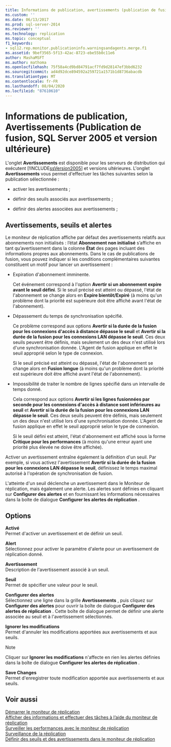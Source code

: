 ```yaml
---
title: Informations de publication, avertissements (publication de fusion, SQL Server 2005 et versions ultérieures) | Microsoft Docs
ms.custom: ''
ms.date: 06/13/2017
ms.prod: sql-server-2014
ms.reviewer: ''
ms.technology: replication
ms.topic: conceptual
f1_keywords:
- sql12.rep.monitor.publicationinfo.warningsandagents.merge.f1
ms.assetid: 9bef3565-5f13-42ac-8723-ebe55b0c11e6
author: MashaMSFT
ms.author: mathoma
ms.openlocfilehash: 75f58a4cd9bd84791acf7fd9d28147ef3bbd6232
ms.sourcegitcommit: ad4d92dce894592a259721a1571b1d8736abacdb
ms.translationtype: MT
ms.contentlocale: fr-FR
ms.lasthandoff: 08/04/2020
ms.locfileid: "87610610"
---
```

# <a name="publication-information-warnings-merge-publication-sql-server-2005-and-later"></a>Informations de publication, Avertissements (Publication de fusion, SQL Server 2005 et version ultérieure)
  L'onglet **Avertissements** est disponible pour les serveurs de distribution qui exécutent [!INCLUDE[ssVersion2005](../../includes/ssversion2005-md.md)] et versions ultérieures. L'onglet **Avertissements** vous permet d'effectuer les tâches suivantes selon la publication sélectionnée :  
  
-   activer les avertissements ;  
  
-   définir des seuils associés aux avertissements ;  
  
-   définir des alertes associées aux avertissements ;  
  
## <a name="warnings-thresholds-and-alerts"></a>Avertissements, seuils et alertes  
 Le moniteur de réplication affiche par défaut des avertissements relatifs aux abonnements non initialisés : l’état **Abonnement non initialisé** s’affiche en tant qu’avertissement dans la colonne **État** des pages incluant des informations propres aux abonnements. Dans le cas de publications de fusion, vous pouvez indiquer si les conditions complémentaires suivantes constituent un motif pour lancer un avertissement :  
  
-   Expiration d'abonnement imminente.  
  
     Cet événement correspond à l'option **Avertir si un abonnement expire avant le seuil défini**. Si le seuil précisé est atteint ou dépassé, l'état de l'abonnement se change alors en **Expire bientôt/Expiré** (à moins qu'un problème dont la priorité est supérieure doit être affiché avant l'état de l'abonnement).  
  
-   Dépassement du temps de synchronisation spécifié.  
  
     Ce problème correspond aux options **Avertir si la durée de la fusion pour les connexions d'accès à distance dépasse le seuil** et **Avertir si la durée de la fusion pour les connexions LAN dépasse le seuil**. Ces deux seuils peuvent être définis, mais seulement un des deux n'est utilisé lors d'une synchronisation donnée. L'Agent de fusion applique en effet le seuil approprié selon le type de connexion.  
  
     Si le seuil précisé est atteint ou dépassé, l'état de l'abonnement se change alors en **Fusion longue** (à moins qu'un problème dont la priorité est supérieure doit être affiché avant l'état de l'abonnement).  
  
-   Impossibilité de traiter le nombre de lignes spécifié dans un intervalle de temps donné.  
  
     Cela correspond aux options **Avertir si les lignes fusionnées par seconde pour les connexions d'accès à distance sont inférieures au seuil** et **Avertir si la durée de la fusion pour les connexions LAN dépasse le seuil**. Ces deux seuils peuvent être définis, mais seulement un des deux n'est utilisé lors d'une synchronisation donnée. L'Agent de fusion applique en effet le seuil approprié selon le type de connexion.  
  
     Si le seuil défini est atteint, l'état d'abonnement est affiché sous la forme **Critique pour les performances** (à moins qu'une erreur ayant une priorité plus élevée ne doive être affichée).  
  
 Activer un avertissement entraîne également la définition d'un seuil. Par exemple, si vous activez l'avertissement **Avertir si la durée de la fusion pour les connexions LAN dépasse le seuil**, définissez le temps maximal autorisé à l'opération de synchronisation de fusion.  
  
 L'atteinte d'un seuil déclenche un avertissement dans le Moniteur de réplication, mais également une alerte. Les alertes sont définies en cliquant sur **Configurer des alertes** et en fournissant les informations nécessaires dans la boîte de dialogue **Configurer les alertes de réplication** .  
  
## <a name="options"></a>Options  
 **Activé**  
 Permet d'activer un avertissement et de définir un seuil.  
  
 **Alert**  
 Sélectionnez pour activer le paramètre d'alerte pour un avertissement de réplication donné.  
  
 **Avertissement**  
 Description de l'avertissement associé à un seuil.  
  
 **Seuil**  
 Permet de spécifier une valeur pour le seuil.  
  
 **Configurer des alertes**  
 Sélectionnez une ligne dans la grille **Avertissements** , puis cliquez sur **Configurer des alertes** pour ouvrir la boîte de dialogue **Configurer des alertes de réplication** . Cette boîte de dialogue permet de définir une alerte associée au seuil et à l'avertissement sélectionnés.  
  
 **Ignorer les modifications**  
 Permet d'annuler les modifications apportées aux avertissements et aux seuils.  
  
> [!NOTE]  
>  Cliquer sur **Ignorer les modifications** n'affecte en rien les alertes définies dans la boîte de dialogue **Configurer les alertes de réplication** .  
  
 **Save Changes**  
 Permet d'enregistrer toute modification apportée aux avertissements et aux seuils.  
  
## <a name="see-also"></a>Voir aussi  
 [Démarrer le moniteur de réplication](monitor/start-the-replication-monitor.md)   
 [Afficher des informations et effectuer des tâches à l’aide du moniteur de réplication](monitor/view-information-and-perform-tasks-replication-monitor.md)   
 [Surveiller les performances avec le moniteur de réplication](monitor/monitor-performance-with-replication-monitor.md)   
 [Surveillance de la réplication](monitoring-replication.md)   
 [Définir des seuils et des avertissements dans le moniteur de réplication](monitor/set-thresholds-and-warnings-in-replication-monitor.md)  
  
  

